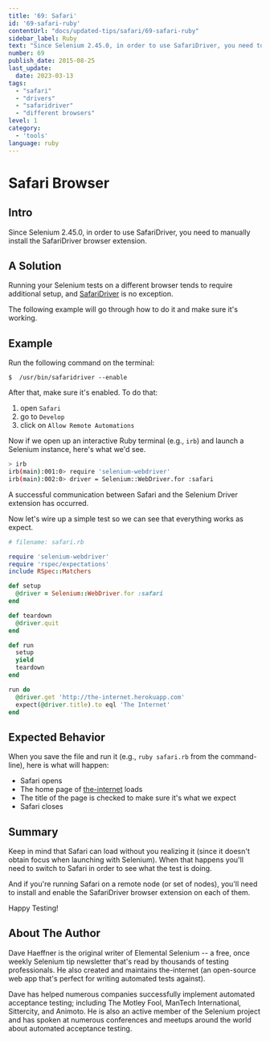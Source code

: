 ```yaml
---
title: '69: Safari'
id: '69-safari-ruby'
contentUrl: "docs/updated-tips/safari/69-safari-ruby"
sidebar_label: Ruby 
text: "Since Selenium 2.45.0, in order to use SafariDriver, you need to manually install the SafariDriver browser extension."
number: 69
publish_date: 2015-08-25
last_update:
  date: 2023-03-13
tags:
  - "safari"
  - "drivers"
  - "safaridriver"
  - "different browsers"
level: 1
category:
  - 'tools'
language: ruby
---
```


# Safari Browser

## Intro

Since Selenium 2.45.0, in order to use SafariDriver, you need to manually install the SafariDriver browser extension.


## A Solution

Running your Selenium tests on a different browser tends to require additional setup, and [SafariDriver](https://github.com/SeleniumHQ/selenium/wiki/SafariDriver) is no exception.

The following example will go through how to do it and make sure it's working.

## Example

Run the following command on the terminal:

`$  /usr/bin/safaridriver --enable`

After that, make sure it's enabled. To do that:

1. open `Safari`
2. go to `Develop`
3. click on `Allow Remote Automations`


Now if we open up an interactive Ruby terminal (e.g., `irb`) and launch a Selenium instance, here's what we'd see.

```sh
> irb
irb(main):001:0> require 'selenium-webdriver'
irb(main):002:0> driver = Selenium::WebDriver.for :safari
```

A successful communication between Safari and the Selenium Driver extension has occurred.

Now let's wire up a simple test so we can see that everything works as expect.

```ruby
# filename: safari.rb

require 'selenium-webdriver'
require 'rspec/expectations'
include RSpec::Matchers

def setup
  @driver = Selenium::WebDriver.for :safari
end

def teardown
  @driver.quit
end

def run
  setup
  yield
  teardown
end

run do
  @driver.get 'http://the-internet.herokuapp.com'
  expect(@driver.title).to eql 'The Internet'
end
```

## Expected Behavior

When you save the file and run it (e.g., `ruby safari.rb` from the command-line), here is what will happen:

+ Safari opens
+ The home page of [the-internet](http://github.com/tourdedave/the-internet) loads
+ The title of the page is checked to make sure it's what we expect
+ Safari closes

## Summary

Keep in mind that Safari can load without you realizing it (since it doesn't obtain focus when launching with Selenium). When that happens you'll need to switch to Safari in order to see what the test is doing.

And if you're running Safari on a remote node (or set of nodes), you'll need to install and enable the SafariDriver browser extension on each of them.

Happy Testing!

## About The Author

Dave Haeffner is the original writer of Elemental Selenium -- a free, once weekly Selenium tip newsletter that's read by thousands of testing professionals. He also created and maintains the-internet (an open-source web app that's perfect for writing automated tests against).

Dave has helped numerous companies successfully implement automated acceptance testing; including The Motley Fool, ManTech International, Sittercity, and Animoto. He is also an active member of the Selenium project and has spoken at numerous conferences and meetups around the world about automated acceptance testing.
